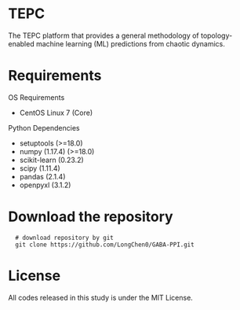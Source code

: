# TEPC
 The TEPC platform that provides a general methodology of topology-enabled machine learning (ML) predictions from chaotic dynamics.
 
Requirements
======
OS Requirements  
<ul>
 <li>CentOS Linux 7 (Core) </li>
</ul>

Python Dependencies  
<ul>
 <li>setuptools (>=18.0) </li>
 <li>numpy (1.17.4) (>=18.0) </li>
 <li>scikit-learn (0.23.2) </li>
 <li>scipy (1.11.4) </li>
 <li>pandas (2.1.4) </li>
 <li>openpyxl (3.1.2) </li>
 
</ul>
 
Download the repository
======
```
  # download repository by git  
  git clone https://github.com/LongChen0/GABA-PPI.git
```
License
======
All codes released in this study is under the MIT License.
